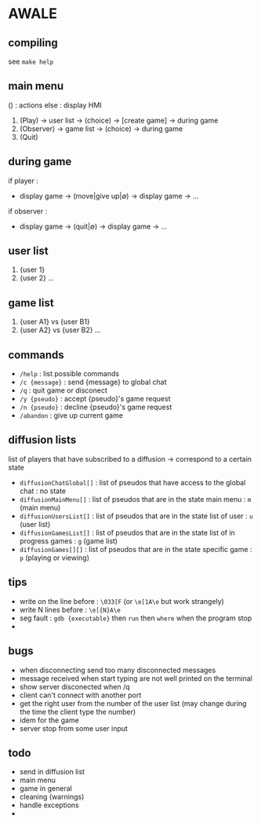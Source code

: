 
# AWALE

## compiling

see `make help`

## main menu

() : actions
else : display HMI

1. (Play) -> user list -> (choice) -> [create game] -> during game
2. (Observer) -> game list -> (choice) -> during game
0. (Quit)

## during game

if player :
- display game -> (move|give up|∅) -> display game -> ...

if observer :
- display game -> (quit|∅) -> display game -> ...

## user list

1. {user 1}
2. {user 2}
...

## game list

1. {user A1} vs {user B1}
2. {user A2} vs {user B2}
...

## commands

- `/help` : list possible commands
- `/c {message}` : send {message} to global chat
- `/q` : quit game or disconect
- `/y {pseudo}` : accept {pseudo}'s game request
- `/n {pseudo}` : decline {pseudo}'s game request
- `/abandon` : give up current game

## diffusion lists

list of players that have subscribed to a diffusion -> correspond to a certain state

- `diffusionChatGlobal[]`	: list of pseudos that have access to the global chat				: no state
- `diffusionMainMenu[]`		: list of pseudos that are in the state main menu					: `m` (main menu)
- `diffusionUsersList[]`	: list of pseudos that are in the state list of user				: `u` (user list)
- `diffusionGamesList[]`	: list of pseudos that are in the state list of in progress games	: `g` (game list)
- `diffusionGames[][]`		: list of pseudos that are in the state specific game				: `p` (playing or viewing)

## tips

- write on the line before : `\033[F` (or `\e[1A\e` but work strangely)
- write N lines before : `\e[{N}A\e`
- seg fault : `gdb {executable}` then `run` then `where` when the program stop
- 

## bugs

- when disconnecting send too many disconnected messages
- message received when start typing are not well printed on the terminal
- show server disconected when /q
- client can't connect with another port
- get the right user from the number of the user list (may change during the time the client type the number)
- idem for the game
- server stop from some user input

## todo

- send in diffusion list
- main menu
- game in general
- cleaning (warnings)
- handle exceptions 
- 



